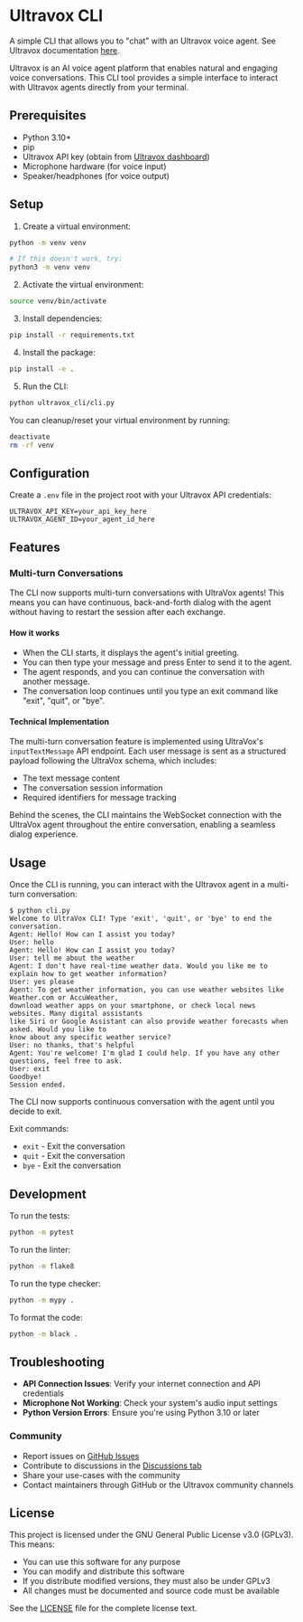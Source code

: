 # Ultravox CLI

A simple CLI that allows you to "chat" with an Ultravox voice agent. See Ultravox documentation [here](https://www.ultravox.ai/).

Ultravox is an AI voice agent platform that enables natural and engaging voice conversations. This CLI tool provides a simple interface to interact with Ultravox agents directly from your terminal.

## Prerequisites

- Python 3.10+
- pip
- Ultravox API key (obtain from [Ultravox dashboard](https://www.ultravox.ai/))
- Microphone hardware (for voice input)
- Speaker/headphones (for voice output)

## Setup

1. Create a virtual environment:

```bash
python -m venv venv

# If this doesn't work, try:
python3 -m venv venv
```

2. Activate the virtual environment:

```bash
source venv/bin/activate
```

3. Install dependencies:

```bash
pip install -r requirements.txt
```

4. Install the package:

```bash
pip install -e .
```

5. Run the CLI:

```bash
python ultravox_cli/cli.py
```

You can cleanup/reset your virtual environment by running:

```bash
deactivate
rm -rf venv
```

## Configuration

Create a `.env` file in the project root with your Ultravox API credentials:

```
ULTRAVOX_API_KEY=your_api_key_here
ULTRAVOX_AGENT_ID=your_agent_id_here
```

## Features

### Multi-turn Conversations

The CLI now supports multi-turn conversations with UltraVox agents! This means you can have continuous, back-and-forth dialog with the agent without having to restart the session after each exchange.

#### How it works

- When the CLI starts, it displays the agent's initial greeting.
- You can then type your message and press Enter to send it to the agent.
- The agent responds, and you can continue the conversation with another message.
- The conversation loop continues until you type an exit command like "exit", "quit", or "bye".

#### Technical Implementation

The multi-turn conversation feature is implemented using UltraVox's `inputTextMessage` API endpoint. Each user message is sent as a structured payload following the UltraVox schema, which includes:

- The text message content
- The conversation session information
- Required identifiers for message tracking

Behind the scenes, the CLI maintains the WebSocket connection with the UltraVox agent throughout the entire conversation, enabling a seamless dialog experience.

## Usage

Once the CLI is running, you can interact with the Ultravox agent in a multi-turn conversation:

```
$ python cli.py
Welcome to UltraVox CLI! Type 'exit', 'quit', or 'bye' to end the conversation.
Agent: Hello! How can I assist you today?
User: hello
Agent: Hello! How can I assist you today?
User: tell me about the weather
Agent: I don't have real-time weather data. Would you like me to explain how to get weather information?
User: yes please
Agent: To get weather information, you can use weather websites like Weather.com or AccuWeather,
download weather apps on your smartphone, or check local news websites. Many digital assistants
like Siri or Google Assistant can also provide weather forecasts when asked. Would you like to
know about any specific weather service?
User: no thanks, that's helpful
Agent: You're welcome! I'm glad I could help. If you have any other questions, feel free to ask.
User: exit
Goodbye!
Session ended.
```

The CLI now supports continuous conversation with the agent until you decide to exit.

Exit commands:

- `exit` - Exit the conversation
- `quit` - Exit the conversation
- `bye` - Exit the conversation

## Development

To run the tests:

```bash
python -m pytest
```

To run the linter:

```bash
python -m flake8
```

To run the type checker:

```bash
python -m mypy .
```

To format the code:

```bash
python -m black .
```

## Troubleshooting

- **API Connection Issues**: Verify your internet connection and API credentials
- **Microphone Not Working**: Check your system's audio input settings
- **Python Version Errors**: Ensure you're using Python 3.10 or later

### Community

- Report issues on [GitHub Issues](https://github.com/yourusername/ultravox-cli/issues)
- Contribute to discussions in the [Discussions tab](https://github.com/yourusername/ultravox-cli/discussions)
- Share your use-cases with the community
- Contact maintainers through GitHub or the Ultravox community channels

## License

This project is licensed under the GNU General Public License v3.0 (GPLv3). This means:

- You can use this software for any purpose
- You can modify and distribute this software
- If you distribute modified versions, they must also be under GPLv3
- All changes must be documented and source code must be available

See the [LICENSE](LICENSE) file for the complete license text.
